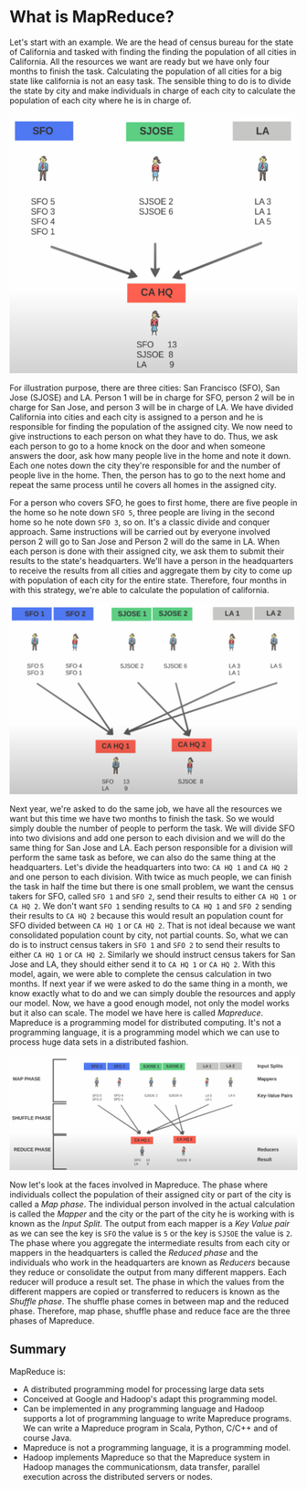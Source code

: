 # What is MapReduce?

Let's start with an example. 
We are the head of census bureau for the state of California and tasked with finding the finding the population of all cities in California. All the resources we want are ready but we have only four months to finish the task.
Calculating the population of all cities for a big state like california is not an easy task. The sensible thing to do is to divide the state by city and make individuals in charge of each city to calculate the population of each city where he is in charge of.

![](mapreduce/mr-example-1.png)

For illustration purpose, there are three cities: San Francisco (SFO), San Jose (SJOSE) and LA. 
Person 1 will be in charge for SFO, person 2 will be in charge for San Jose, and person 3 will be in charge of LA.
We have divided California into cities and each city is assigned to a person and he is responsible for finding the population of the assigned city.
We now need to give instructions to each person on what they have to do.
Thus, we ask each person to go to a home knock on the door and when someone answers the door, ask how many people live in the home and note it down. 
Each one notes down the city they're responsible for and the number of people live in the home. Then, the person has to go to the next home and repeat the same process until he covers all homes in the assigned city.

For a person who covers SFO, he goes to first home, there are five people in the home so he note down `SFO 5`, three people are living in the second home so he note down `SFO 3`, so on. 
It's a classic divide and conquer approach. 
Same instructions will be carried out by everyone involved person 2 will go to San Jose and Person 2 will do the same in LA. 
When each person is done with their assigned city, we ask them to submit their results to the state's headquarters. 
We'll have a person in the headquarters to receive the results from all cities and aggregate them by city to come up with population of each city for the entire state.
Therefore, four months in with this strategy, we're able to calculate the population of california. 

![](mapreduce/mr-example-2.png)

Next year, we're asked to do the same job, we have all the resources we want but this time we have two months to finish the task. 
So we would simply double the number of people to perform the task. We will divide SFO into two divisions and add one person to each division and we will do the same thing for San Jose and LA.
Each person responsible for a division will perform the same task as before, we can also do the same thing at the headquarters. 
Let's divide the headquarters into two: `CA HQ 1` and `CA HQ 2` and one person to each division. 
With twice as much people, we can finish the task in half the time but there is one small problem, we want the census takers for SFO, called `SFO 1` and `SFO 2`, send their results to either `CA HQ 1` or `CA HQ 2`.
We don't want `SFO 1` sending results to `CA HQ 1` and `SFO 2` sending their results to `CA HQ 2` because this would result an population count for SFO divided between `CA HQ 1` or `CA HQ 2`. 
That is not ideal because we want consolidated population count by city, not partial counts. 
So, what we can do is to instruct census takers in `SFO 1` and `SFO 2` to send their results to either `CA HQ 1` or `CA HQ 2`. 
Similarly we should instruct census takers for San Jose and LA, they should either send it to `CA HQ 1` or `CA HQ 2`. 
With this model, again, we were able to complete the census calculation in two months. 
If next year if we were asked to do the same thing in a month, we know exactly what to do and we can simply double the resources and apply our model.
Now, we have a good enough model, not only the model works but it also can scale.
The model we have here is called _Mapreduce_. Mapreduce is a programming model for distributed computing. It's not a programming language, it is a programming model which we can use to process huge data sets in a distributed fashion. 

![](mapreduce/mr-example-3.png)

Now let's look at the faces involved in Mapreduce. 
The phase where individuals collect the population of their assigned city or part of the city is called a _Map phase_. 
The individual person involved in the actual calculation is called the _Mapper_ and the city or the part of the city he is working with is known as the _Input Split_.
The output from each mapper is a _Key Value pair_ as we can see the key is `SFO` the value is `5` or the key is `SJSOE` the value is `2`. 
The phase where you aggregate the intermediate results from each city or mappers in the headquarters is called the _Reduced phase_ and the individuals who work in the headquarters are known as _Reducers_ because they reduce or consolidate the output from many different mappers. Each reducer will produce a result set. 
The phase in which the values from the different mappers are copied or transferred to reducers is known as the _Shuffle phase_. 
The shuffle phase comes in between map and the reduced phase. 
Therefore, map phase, shuffle phase and reduce face are the three phases of Mapreduce. 

## Summary

MapReduce is:

- A distributed programming model for processing large data sets 
- Conceived at Google and Hadoop's adapt this programming model.
- Can be implemented in any programming language and Hadoop supports a lot of programming language to write Mapreduce programs. We can write a Mapreduce program in Scala, Python, C/C++ and of course Java.
- Mapreduce is not a programming language, it is a programming model. 
- Hadoop implements Mapreduce so that the Mapreduce system in Hadoop manages the communicationsm, data transfer, parallel execution across the distributed servers or nodes.